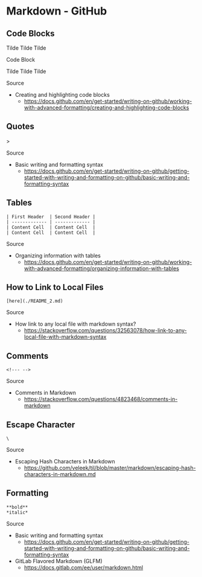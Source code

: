 # Markdown - GitHub

## Code Blocks

Tilde Tilde Tilde

Code Block

Tilde Tilde Tilde

Source

- Creating and highlighting code blocks
  - https://docs.github.com/en/get-started/writing-on-github/working-with-advanced-formatting/creating-and-highlighting-code-blocks

## Quotes

\>

Source

- Basic writing and formatting syntax
  - https://docs.github.com/en/get-started/writing-on-github/getting-started-with-writing-and-formatting-on-github/basic-writing-and-formatting-syntax

## Tables

```
| First Header  | Second Header |
| ------------- | ------------- |
| Content Cell  | Content Cell  |
| Content Cell  | Content Cell  |
```

Source

- Organizing information with tables
  - https://docs.github.com/en/get-started/writing-on-github/working-with-advanced-formatting/organizing-information-with-tables

## How to Link to Local Files

```
[here](./README_2.md)
```

Source

- How link to any local file with markdown syntax?
  - https://stackoverflow.com/questions/32563078/how-link-to-any-local-file-with-markdown-syntax

## Comments

```
<!--- -->
```

Source

- Comments in Markdown
  - https://stackoverflow.com/questions/4823468/comments-in-markdown

## Escape Character

```
\
```

Source

- Escaping Hash Characters in Markdown
  - https://github.com/veleek/til/blob/master/markdown/escaping-hash-characters-in-markdown.md 

## Formatting

```
**bold**
*italic*
```

Source

- Basic writing and formatting syntax
  - https://docs.github.com/en/get-started/writing-on-github/getting-started-with-writing-and-formatting-on-github/basic-writing-and-formatting-syntax
- GitLab Flavored Markdown (GLFM)
  - https://docs.gitlab.com/ee/user/markdown.html
